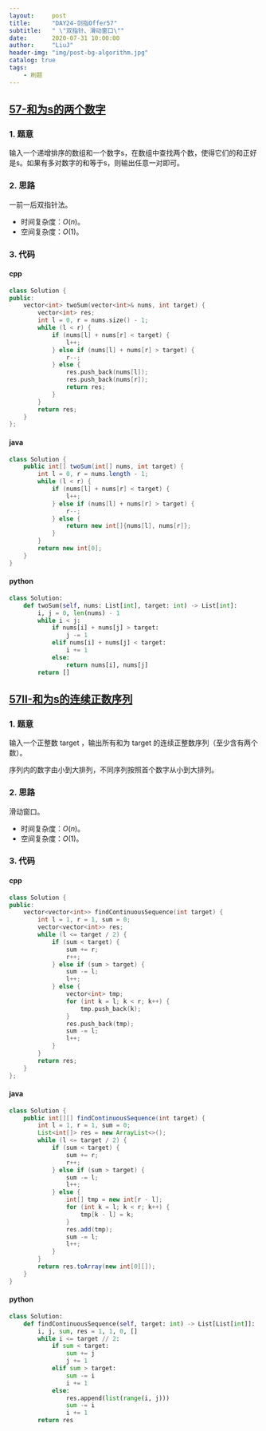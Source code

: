 ```yaml
---
layout:     post
title:      "DAY24-剑指Offer57"
subtitle:   " \"双指针、滑动窗口\""
date:       2020-07-31 10:00:00
author:     "LiuJ"
header-img: "img/post-bg-algorithm.jpg"
catalog: true
tags:
    - 刷题
---
```


## [57-和为s的两个数字](https://leetcode-cn.com/problems/he-wei-sde-liang-ge-shu-zi-lcof/)

### 1. 题意

输入一个递增排序的数组和一个数字s，在数组中查找两个数，使得它们的和正好是s。如果有多对数字的和等于s，则输出任意一对即可。

### 2. 思路

一前一后双指针法。


- 时间复杂度：$O(n)$。
- 空间复杂度：$O(1)$。

### 3. 代码

#### cpp

```cpp
class Solution {
public:
    vector<int> twoSum(vector<int>& nums, int target) {
        vector<int> res;
        int l = 0, r = nums.size() - 1;
        while (l < r) {
            if (nums[l] + nums[r] < target) {
                l++;
            } else if (nums[l] + nums[r] > target) {
                r--;
            } else {
                res.push_back(nums[l]);
                res.push_back(nums[r]);
                return res;
            }
        }
        return res;
    }
};
```

#### java

```java
class Solution {
    public int[] twoSum(int[] nums, int target) {
        int l = 0, r = nums.length - 1;
        while (l < r) {
            if (nums[l] + nums[r] < target) {
                l++;
            } else if (nums[l] + nums[r] > target) {
                r--;
            } else {
                return new int[]{nums[l], nums[r]};
            }
        }
        return new int[0];
    }
}
```

#### python

```python
class Solution:
    def twoSum(self, nums: List[int], target: int) -> List[int]:
        i, j = 0, len(nums) - 1
        while i < j:
            if nums[i] + nums[j] > target:
                j -= 1
            elif nums[i] + nums[j] < target:
                i += 1
            else:
                return nums[i], nums[j]
        return []
```

## [57II-和为s的连续正数序列](https://leetcode-cn.com/problems/he-wei-sde-lian-xu-zheng-shu-xu-lie-lcof/)

### 1. 题意

输入一个正整数 target ，输出所有和为 target 的连续正整数序列（至少含有两个数）。

序列内的数字由小到大排列，不同序列按照首个数字从小到大排列。

### 2. 思路

滑动窗口。

- 时间复杂度：$O(n)$。
- 空间复杂度：$O(1)$。

### 3. 代码

#### cpp

```cpp
class Solution {
public:
    vector<vector<int>> findContinuousSequence(int target) {
        int l = 1, r = 1, sum = 0;
        vector<vector<int>> res;
        while (l <= target / 2) {
            if (sum < target) {
                sum += r;
                r++;
            } else if (sum > target) {
                sum -= l;
                l++;
            } else {
                vector<int> tmp;
                for (int k = l; k < r; k++) {
                    tmp.push_back(k);
                }
                res.push_back(tmp);
                sum -= l;
                l++;
            }
        }
        return res;
    }
};
```

#### java

```java
class Solution {
    public int[][] findContinuousSequence(int target) {
        int l = 1, r = 1, sum = 0;
        List<int[]> res = new ArrayList<>();
        while (l <= target / 2) {
            if (sum < target) {
                sum += r;
                r++;
            } else if (sum > target) {
                sum -= l;
                l++;
            } else {
                int[] tmp = new int[r - l];
                for (int k = l; k < r; k++) {
                    tmp[k - l] = k;
                }
                res.add(tmp);
                sum -= l;
                l++;
            }
        }
        return res.toArray(new int[0][]);
    }
}
```

#### python

```python
class Solution:
    def findContinuousSequence(self, target: int) -> List[List[int]]:
        i, j, sum, res = 1, 1, 0, []
        while i <= target // 2:
            if sum < target:
                sum += j
                j += 1
            elif sum > target:
                sum -= i
                i += 1
            else:
                res.append(list(range(i, j)))
                sum -= i
                i += 1
        return res
```

